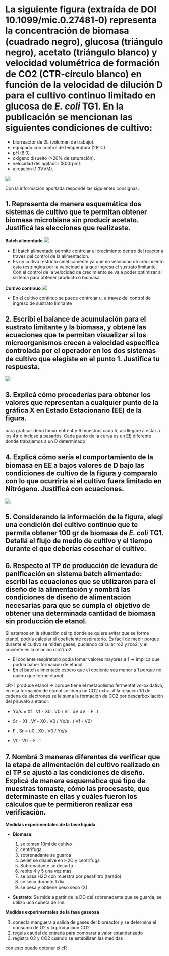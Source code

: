 # La siguiente figura (extraída de DOI 10.1099/mic.0.27481‐0) representa la concentración de biomasa (cuadrado negro), glucosa (triángulo negro), acetato (triángulo blanco) y velocidad volumétrica de formación de CO2 (CTR‐círculo blanco) en función de la velocidad de dilución D para el cultivo continuo limitado en glucosa de *E. coli* TG1. En la publicación se mencionan las siguientes condiciones de cultivo:

- biorreactor de 2L (volumen de trabajo).
- equipado con control de temperatura (28°C).
- pH (6.0).
- oxígeno disuelto (>20% de saturación).
- velocidad del agitador (800rpm).
- aireación (1.3VVM).

![](https://i.imgur.com/RERlydT.png)

Con la información aportada respondé las siguientes consignas:

## 1. Representa de manera esquemática dos sistemas de cultivo que te permitan obtener biomasa microbiana sin producir acetato. Justificá las elecciones que realizaste.

**Batch alimentado**
   ![](https://i.imgur.com/kWWnFtF.png)

- El batch alimentado permite controlar el crecimiento dentro del reactor a traves del control de la alimentacion.
- Es un cultivo restricto cineticamente ya que en velocidad de crecimiento esta restringida por la velocidad a la que ingresa el sustrato limitante. Con el control de la velocidad de crecimiento se va a poder optimizar al sistema para obtener producto o biomasa

**Cultivo continuo**
![](https://i.imgur.com/rySWgR9.png)
- En el cultivo continuo se puede controlar u, a travez del control de ingreso de sustrato limitante

## 2. Escribí el balance de acumulación para el sustrato limitante y la biomasa, y obtené las ecuaciones que te permitan visualizar si los microorganismos crecen a velocidad específica controlada por el operador en los dos sistemas de cultivo que elegiste en el punto 1. Justifica tu respuesta.

![](https://i.imgur.com/FJF01r1.png)

## 3. Explicá cómo procederías para obtener los valores que representan a cualquier punto de la gráfica X en Estado Estacionario (EE) de la figura.

para graficar debo tomar entre 4 y 6 muestras cada tr, asi llegare a estar a los 4tr o incluso a pasarlos. Cada punto de la curva es un EE diferente donde trabajamos a un D determinado

## 4. Explicá cómo sería el comportamiento de la biomasa en EE a bajos valores de D bajo las condiciones de cultivo de la figura y comparalo con lo que ocurriría si el cultivo fuera limitado en Nitrógeno. Justificá con ecuaciones.

![](https://i.imgur.com/kYLHfbD.jpg)

## 5. Considerando la información de la figura, elegí una condición del cultivo continuo que te permita obtener 100 gr de biomasa de *E. coli* TG1. Detallá el flujo de medio de cultivo y el tiempo durante el que deberías cosechar el cultivo.

## 6. Respecto al TP de producción de levadura de panificación en sistema batch alimentado: escribí las ecuaciones que se utilizaron para el diseño de la alimentación y nombrá las condiciones de diseño de alimentación necesarias para que se cumpla el objetivo de obtener una determinada cantidad de biomasa sin producción de etanol.

Si estamos en la situación del tp donde se quiere evitar que se forme etanol, podría calcular el coeficiente respiratorio. Es facil de medir porque durante el cultivo se miden gases, pudiendo calcular ro2 y rco2; y el cociente es la relación rco2/ro2.

- El cociente respiratorio podía tomar valores mayores a 1 → implica que podría haber formación de etanol.
- En el batch alimentado espero que el cociente sea menor a 1 porque no quiero que forme etanol.

cR>1 produce etanol → porque tiene el metabolismo fermentativo-oxidativo; en esa formación de etanol se libera un CO2 extra. A la relación 1:1 de cadena de electrones se le suma la formación de CO2 por descarboxilación del piruvato a etanol.

- Yx/s = Xf . Vf - X0 . V0 / Sr . dV
  dV = F . t

- Sr = Xf . Vf - X0 . V0 / Yx/s . ( Vf - V0)
- F . Sr = u0 . X0 . V0 / Yx/s
- Vf - V0 = F . t

## 7. Nombrá 3 maneras diferentes de verificar que la etapa de alimentación del cultivo realizado en el TP se ajustó a las condiciones de diseño. Explicá de manera esquemática qué tipo de muestras tomaste, cómo las procesaste, que determinaste en ellas y cuáles fueron los cálculos que te permitieron realizar esa verificación.

**Medidas experimentales de la fase liquida**:
- **Biomasa**:
	1. se toman 10ml de cultivo
	2. centrifuga
	3. sobrenadante se guarda
	4. pellet se disuelve en H2O y centrifuga
	5. Sobrenadante se decarta
	6. repite 4 y 5 una vez mas
	7. se pasa H2O con muestra por pesafiltro (tarado)
	8. se seca durante 1 dia
	9. se pesa y obtiene peso seco (X)

- **Sustrato**:
	Se mide a partir de la DO del sobrenadante que se guarda, se utilizo una cubeta de 1mL


**Medidas experimentales de la fase gaseosa**

1. conecta manguera a salida de gases del bioreactor y se determina el consumo de O2 y la produccion CO2
2. regula caudal de entrada para comparar a valor estandarizado
3. registra O2 y CO2 cuando se estabilizan las medidas

con esto puedo obtener el cR